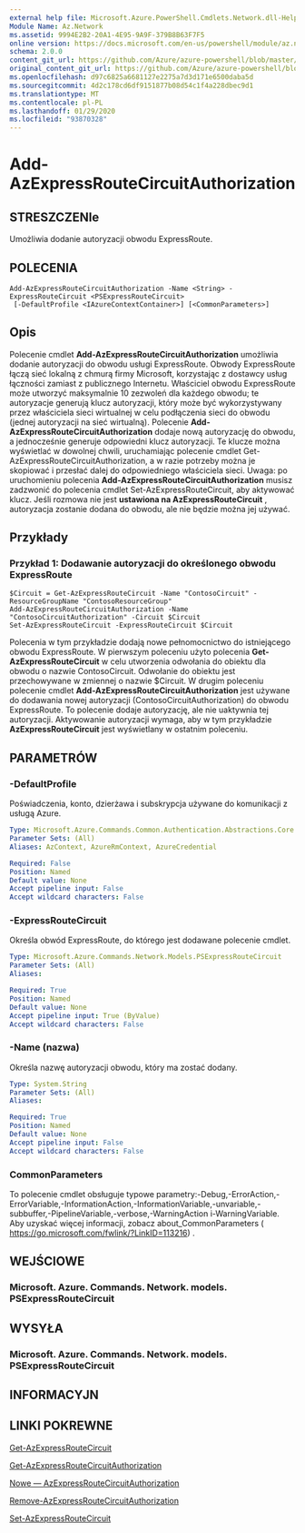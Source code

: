 ```yaml
---
external help file: Microsoft.Azure.PowerShell.Cmdlets.Network.dll-Help.xml
Module Name: Az.Network
ms.assetid: 9994E2B2-20A1-4E95-9A9F-379B8B63F7F5
online version: https://docs.microsoft.com/en-us/powershell/module/az.network/add-azexpressroutecircuitauthorization
schema: 2.0.0
content_git_url: https://github.com/Azure/azure-powershell/blob/master/src/Network/Network/help/Add-AzExpressRouteCircuitAuthorization.md
original_content_git_url: https://github.com/Azure/azure-powershell/blob/master/src/Network/Network/help/Add-AzExpressRouteCircuitAuthorization.md
ms.openlocfilehash: d97c6825a6681127e2275a7d3d171e6500daba5d
ms.sourcegitcommit: 4d2c178cd6df9151877b08d54c1f4a228dbec9d1
ms.translationtype: MT
ms.contentlocale: pl-PL
ms.lasthandoff: 01/29/2020
ms.locfileid: "93870328"
---
```

# Add-AzExpressRouteCircuitAuthorization

## STRESZCZENIe
Umożliwia dodanie autoryzacji obwodu ExpressRoute.

## POLECENIA

```
Add-AzExpressRouteCircuitAuthorization -Name <String> -ExpressRouteCircuit <PSExpressRouteCircuit>
 [-DefaultProfile <IAzureContextContainer>] [<CommonParameters>]
```

## Opis
Polecenie cmdlet **Add-AzExpressRouteCircuitAuthorization** umożliwia dodanie autoryzacji do obwodu usługi ExpressRoute. Obwody ExpressRoute łączą sieć lokalną z chmurą firmy Microsoft, korzystając z dostawcy usług łączności zamiast z publicznego Internetu. Właściciel obwodu ExpressRoute może utworzyć maksymalnie 10 zezwoleń dla każdego obwodu; te autoryzacje generują klucz autoryzacji, który może być wykorzystywany przez właściciela sieci wirtualnej w celu podłączenia sieci do obwodu (jednej autoryzacji na sieć wirtualną). Polecenie **Add-AzExpressRouteCircuitAuthorization** dodaje nową autoryzację do obwodu, a jednocześnie generuje odpowiedni klucz autoryzacji. Te klucze można wyświetlać w dowolnej chwili, uruchamiając polecenie cmdlet Get-AzExpressRouteCircuitAuthorization, a w razie potrzeby można je skopiować i przesłać dalej do odpowiedniego właściciela sieci.
Uwaga: po uruchomieniu polecenia **Add-AzExpressRouteCircuitAuthorization** musisz zadzwonić do polecenia cmdlet Set-AzExpressRouteCircuit, aby aktywować klucz. Jeśli rozmowa nie jest **ustawiona na AzExpressRouteCircuit** , autoryzacja zostanie dodana do obwodu, ale nie będzie można jej używać.

## Przykłady

### Przykład 1: Dodawanie autoryzacji do określonego obwodu ExpressRoute
```
$Circuit = Get-AzExpressRouteCircuit -Name "ContosoCircuit" -ResourceGroupName "ContosoResourceGroup"
Add-AzExpressRouteCircuitAuthorization -Name "ContosoCircuitAuthorization" -Circuit $Circuit
Set-AzExpressRouteCircuit -ExpressRouteCircuit $Circuit
```

Polecenia w tym przykładzie dodają nowe pełnomocnictwo do istniejącego obwodu ExpressRoute. W pierwszym poleceniu użyto polecenia **Get-AzExpressRouteCircuit** w celu utworzenia odwołania do obiektu dla obwodu o nazwie ContosoCircuit. Odwołanie do obiektu jest przechowywane w zmiennej o nazwie $Circuit.
W drugim poleceniu polecenie cmdlet **Add-AzExpressRouteCircuitAuthorization** jest używane do dodawania nowej autoryzacji (ContosoCircuitAuthorization) do obwodu ExpressRoute. To polecenie dodaje autoryzację, ale nie uaktywnia tej autoryzacji. Aktywowanie autoryzacji wymaga, aby w tym przykładzie **AzExpressRouteCircuit** jest wyświetlany w ostatnim poleceniu.

## PARAMETRÓW

### -DefaultProfile
Poświadczenia, konto, dzierżawa i subskrypcja używane do komunikacji z usługą Azure.

```yaml
Type: Microsoft.Azure.Commands.Common.Authentication.Abstractions.Core.IAzureContextContainer
Parameter Sets: (All)
Aliases: AzContext, AzureRmContext, AzureCredential

Required: False
Position: Named
Default value: None
Accept pipeline input: False
Accept wildcard characters: False
```

### -ExpressRouteCircuit
Określa obwód ExpressRoute, do którego jest dodawane polecenie cmdlet.

```yaml
Type: Microsoft.Azure.Commands.Network.Models.PSExpressRouteCircuit
Parameter Sets: (All)
Aliases:

Required: True
Position: Named
Default value: None
Accept pipeline input: True (ByValue)
Accept wildcard characters: False
```

### -Name (nazwa)
Określa nazwę autoryzacji obwodu, który ma zostać dodany.

```yaml
Type: System.String
Parameter Sets: (All)
Aliases:

Required: True
Position: Named
Default value: None
Accept pipeline input: False
Accept wildcard characters: False
```

### CommonParameters
To polecenie cmdlet obsługuje typowe parametry:-Debug,-ErrorAction,-ErrorVariable,-InformationAction,-InformationVariable,-unvariable,-subbuffer,-PipelineVariable,-verbose,-WarningAction i-WarningVariable. Aby uzyskać więcej informacji, zobacz about_CommonParameters ( https://go.microsoft.com/fwlink/?LinkID=113216) .

## WEJŚCIOWE

### Microsoft. Azure. Commands. Network. models. PSExpressRouteCircuit

## WYSYŁA

### Microsoft. Azure. Commands. Network. models. PSExpressRouteCircuit

## INFORMACYJN

## LINKI POKREWNE

[Get-AzExpressRouteCircuit](./Get-AzExpressRouteCircuit.md)

[Get-AzExpressRouteCircuitAuthorization](./Get-AzExpressRouteCircuitAuthorization.md)

[Nowe — AzExpressRouteCircuitAuthorization](./New-AzExpressRouteCircuitAuthorization.md)

[Remove-AzExpressRouteCircuitAuthorization](./Remove-AzExpressRouteCircuitAuthorization.md)

[Set-AzExpressRouteCircuit](./Set-AzExpressRouteCircuit.md)

